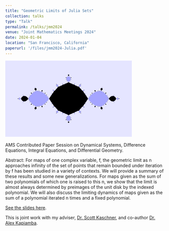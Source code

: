 ```yaml
---
title: "Geometric Limits of Julia Sets"
collection: talks
type: "Talk"
permalink: /talks/jmm2024
venue: "Joint Mathematics Meetings 2024"
date: 2024-01-04
location: "San Francisco, California"
paperurl: '/files/jmm2024-Julia.pdf'
---
```

<img src="../images/checkerboard.png" alt="Julia's checkerboard" width="400"/>


AMS Contributed Paper Session on Dynamical Systems, Difference Equations, Integral Equations, and Differential Geometry.

Abstract: For maps of one complex variable, f, the geometric limit as n approaches infinity of the set of points that remain bounded under iteration by f has been studied in a variety of contexts. We will provide a summary of these results and some new generalizations. For maps given as the sum of two polynomials of which one is raised to this n, we show that the limit is almost always determined by preimages of the unit disk by the indexed polynomial. We will also discuss the limiting dynamics of maps given as the sum of a polynomial iterated n times and a fixed polynomial.

[See the slides here](/files/jmm2024-Julia.pdf).

This is joint work with my adviser, [Dr. Scott Kaschner](https://blue.butler.edu/~skaschne/), and co-author [Dr. Alex Kapiamba](https://www.math.harvard.edu/people/kapiamba-alex/).